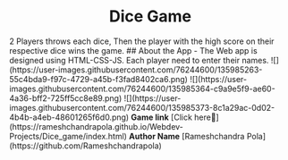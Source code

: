 <h1 align="center"> Dice Game</h1>
2 Players throws each dice, Then the player with the high score on their respective dice wins the game.
## About the App
- The Web app is designed using HTML-CSS-JS. Each player need to enter their names.
![](https://user-images.githubusercontent.com/76244600/135985263-55c4bda9-f97c-4729-a45b-f3fad8402ca6.png)
![](https://user-images.githubusercontent.com/76244600/135985364-c9a9e5f9-ae60-4a36-bff2-725ff5cc8e89.png)
![](https://user-images.githubusercontent.com/76244600/135985373-8c1a29ac-0d02-4b4b-a4eb-48601265f6d0.png)
<b>Game link</b> [Click here🎉](https://rameshchandrapola.github.io/Webdev-Projects/Dice_game/index.html)
<b>Author Name</b> [Rameshchandra Pola](https://github.com/Rameshchandrapola)